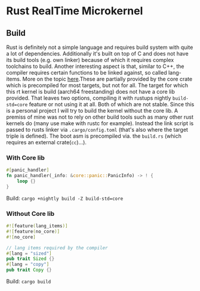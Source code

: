 # Rust RealTime Microkernel

## Build

Rust is definitely not a simple language and requires build system with quite a lot of dependencies. Additionally it's built on top of C and does not have its build tools (e.g. own linker) because of which it requires complex toolchains to build. Another interesting aspect is that, similar to C++, the compiler requires certain functions to be linked against, so called lang-items. More on the topic [here](https://manishearth.github.io/blog/2017/01/11/rust-tidbits-what-is-a-lang-item/).These are partially provided by the core crate which is precompiled for most targets, but not for all. The target for which this rt kernel is build (aarch64 freestanding) does not have a core lib provided. That leaves two options, compiling it with rustups nightly `build-std=core` feature or not using it at all. Both of which are not stable. Since this is a personal project I will try to build the kernel without the core lib.
A premiss of mine was not to rely on other build tools such as many other rust kernels do (many use make with rustc for example). Instead the link script is passed to rusts linker via `.cargo/config.toml` (that's also where the target triple is defined). The boot asm is precompiled via. the `build.rs` (which requires an external crate(`cc`)...).

### With Core lib

```rust
#[panic_handler]
fn panic_handler(_info: &core::panic::PanicInfo) -> ! {
    loop {}
}
```

Build: `cargo +nightly build -Z build-std=core`

### Without Core lib

```rust
#![feature(lang_items)]
#![feature(no_core)]
#![no_core]
```
```rust
// lang items required by the compiler
#[lang = "sized"]
pub trait Sized {}
#[lang = "copy"]
pub trait Copy {}
```
Build: `cargo build`

